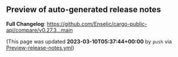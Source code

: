 ## Preview of auto-generated release notes
<!-- Release notes generated using configuration in .github/release.yml at main -->



**Full Changelog**: https://github.com/Enselic/cargo-public-api/compare/v0.27.3...main


(This page was updated **2023-03-10T05:37:44+00:00** by `push` via [Preview-release-notes.yml](https://github.com/Enselic/cargo-public-api/actions/runs/4381688626))
